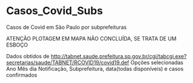 # Casos_Covid_Subs
Casos de Covid em São Paulo por subprefeituras

ATENÇÃO PLOTAGEM EM MAPA NÃO CONCLUÍDA, SE TRATA DE UM ESBOÇO

Dados obtidos de http://tabnet.saude.prefeitura.sp.gov.br/cgi/tabcgi.exe?secretarias/saude/TABNET/RCOVID19/covid19.def
Opções selecionadas Ano Mês dia Notificação, Subprefeitura, data(todas disponíveis) e casos confirmados
